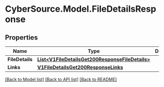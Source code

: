 # CyberSource.Model.FileDetailsResponse
## Properties

Name | Type | Description | Notes
------------ | ------------- | ------------- | -------------
**FileDetails** | [**List&lt;V1FileDetailsGet200ResponseFileDetails&gt;**](V1FileDetailsGet200ResponseFileDetails.md) |  | [optional] 
**Links** | [**V1FileDetailsGet200ResponseLinks**](V1FileDetailsGet200ResponseLinks.md) |  | [optional] 

[[Back to Model list]](../README.md#documentation-for-models) [[Back to API list]](../README.md#documentation-for-api-endpoints) [[Back to README]](../README.md)


